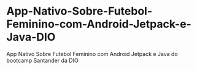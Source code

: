 # App-Nativo-Sobre-Futebol-Feminino-com-Android-Jetpack-e-Java-DIO
App Nativo Sobre Futebol Feminino com Android Jetpack e Java do bootcamp Santander da DIO
